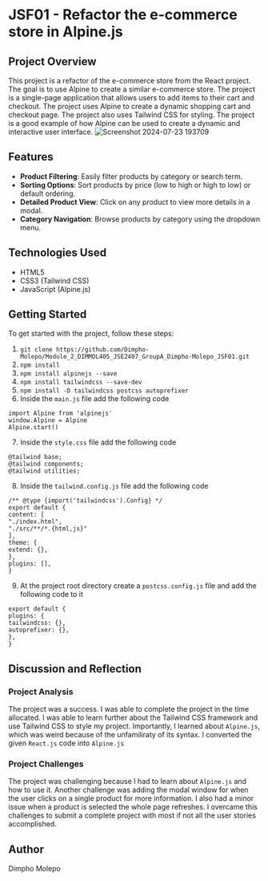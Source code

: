 # JSF01 - Refactor the e-commerce store in Alpine.js

## Project Overview
This project is a refactor of the e-commerce store from the React project. The goal is to use Alpine 
to create a similar e-commerce store. The project is a single-page application that allows users to
add items to their cart and checkout. The project uses Alpine to create a dynamic shopping cart and
checkout page. The project also uses Tailwind CSS for styling. The project is a good example of
how Alpine can be used to create a dynamic and interactive user interface.
![Screenshot 2024-07-23 193709](https://github.com/user-attachments/assets/3df354a7-6be4-4b9b-bfa2-69ecdea927f8)


## Features

- **Product Filtering**: Easily filter products by category or search term.
- **Sorting Options**: Sort products by price (low to high or high to low) or default ordering.
- **Detailed Product View**: Click on any product to view more details in a modal.
- **Category Navigation**: Browse products by category using the dropdown menu.

## Technologies Used

- HTML5
- CSS3 (Tailwind CSS)
- JavaScript (Alpine.js)

## Getting Started

To get started with the project, follow these steps:
1. `git clone https://github.com/Dimpho-Molepo/Module_2_DIMMOL405_JSE2407_GroupA_Dimpho-Molepo_JSF01.git`
2. `npm install`
3. `npm install alpinejs --save`
4. `npm install tailwindcss --save-dev`
5. `npm install -D tailwindcss postcss autoprefixer`
6. Inside the `main.js` file add the following code
```import './style.css'
import Alpine from 'alpinejs'
window.Alpine = Alpine
Alpine.start()
```
7. Inside the `style.css` file add the following code
```
@tailwind base;
@tailwind components;
@tailwind utilities;
```
8. Inside the `tailwind.config.js` file add the following code
```
/** @type {import('tailwindcss').Config} */
export default {
content: [
"./index.html",
"./src/**/*.{html,js}"
],
theme: {
extend: {},
},
plugins: [],
}
```
9. At the project root directory create a `postcss.config.js` file and add the following code to
it
```
export default {
plugins: {
tailwindcss: {},
autoprefixer: {},
},
}

```
## Discussion and Reflection
### Project Analysis
The project was a success. I was able to complete the project in the time allocated. I was able to learn further about the Tailwind CSS framework and use Tailwind CSS to style my project. Importantly, I learned about `Alpine.js`, which was weird because of the unfamiliraty of its syntax. I converted the given `React.js` code into `Alpine.js`

### Project Challenges
The project was challenging because I had to learn about `Alpine.js` and how to use it. Another challenge was adding the modal window for when the user clicks on a single product for more information. I also had a minor issue when a product is selected the whole page refreshes. I overcame this challenges to submit a complete project with most if not all the user stories accomplished.

## Author
Dimpho Molepo